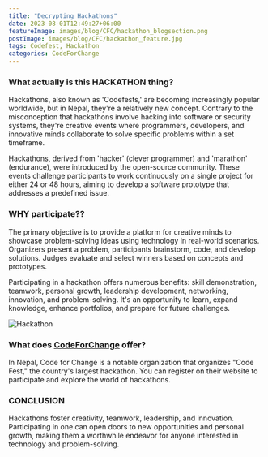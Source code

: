 ```yaml
---
title: "Decrypting Hackathons"
date: 2023-08-01T12:49:27+06:00
featureImage: images/blog/CFC/hackathon_blogsection.png
postImage: images/blog/CFC/hackathon_feature.jpg
tags: Codefest, Hackathon
categories: CodeForChange
---
```


### What actually is this HACKATHON thing?
Hackathons, also known as 'Codefests,' are becoming increasingly popular worldwide, but in Nepal, they're a relatively new concept. Contrary to the misconception that hackathons involve hacking into software or security systems, they're creative events where programmers, developers, and innovative minds collaborate to solve specific problems within a set timeframe.

Hackathons, derived from 'hacker' (clever programmer) and 'marathon' (endurance), were introduced by the open-source community. These events challenge participants to work continuously on a single project for either 24 or 48 hours, aiming to develop a software prototype that addresses a predefined issue.

### WHY participate??
The primary objective is to provide a platform for creative minds to showcase problem-solving ideas using technology in real-world scenarios. Organizers present a problem, participants brainstorm, code, and develop solutions. Judges evaluate and select winners based on concepts and prototypes.

Participating in a hackathon offers numerous benefits: skill demonstration, teamwork, personal growth, leadership development, networking, innovation, and problem-solving. It's an opportunity to learn, expand knowledge, enhance portfolios, and prepare for future challenges.

![Hackathon](/images/blog/CFC/hackathon.jpg)

### What does [CodeForChange](https://codeforchangenepal.com/) offer?

In Nepal, Code for Change is a notable organization that organizes "Code Fest," the country's largest hackathon. You can register on their website to participate and explore the world of hackathons.


### CONCLUSION
Hackathons foster creativity, teamwork, leadership, and innovation. Participating in one can open doors to new opportunities and personal growth, making them a worthwhile endeavor for anyone interested in technology and problem-solving.
